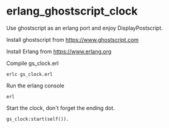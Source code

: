 # erlang_ghostscript_clock
 Use ghostscript as an erlang port and enjoy DisplayPostscript.

Install ghostscript from https://www.ghostscript.com

Install Erlang from https://www.erlang.org

Compile gs_clock.erl

`erlc gs_clock.erl`

Run the erlang console

`erl`

Start the clock, don't forget the ending dot.

`gs_clock:start(self()).`

